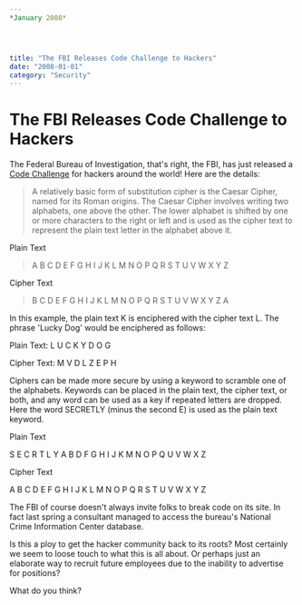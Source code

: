 ```yaml
---
*January 2008*




title: "The FBI Releases Code Challenge to Hackers"
date: "2008-01-01"
category: "Security"
---
```


# The FBI Releases Code Challenge to Hackers

The Federal Bureau of Investigation, that's right, the FBI, has just released a [Code Challenge](http://www.networkworld.com/community/node/36704) for hackers around the world! Here are the details:

 
> A relatively basic form of substitution cipher is the Caesar Cipher, named for its Roman origins. The Caesar Cipher involves writing two alphabets, one above the other. The lower alphabet is shifted by one or more characters to the right or left and is used as the cipher text to represent the plain text letter in the alphabet above it.

 Plain Text

 
> A B C D E F G H I J K L M N O P Q R S T U V W X Y Z

 Cipher Text

 
> B C D E F G H I J K L M N O P Q R S T U V W X Y Z A

 In this example, the plain text K is enciphered with the cipher text L. The phrase 'Lucky Dog' would be enciphered as follows:

 Plain Text: L U C K Y D O G

 Cipher Text: M V D L Z E P H

 Ciphers can be made more secure by using a keyword to scramble one of the alphabets. Keywords can be placed in the plain text, the cipher text, or both, and any word can be used as a key if repeated letters are dropped. Here the word SECRETLY (minus the second E) is used as the plain text keyword.

 Plain Text

 S E C R T L Y A B D F G H I J K M N O P Q U V W X Z

 Cipher Text

 A B C D E F G H I J K L M N O P Q R S T U V W X Y Z

 The FBI of course doesn't always invite folks to break code on its site. In fact last spring a consultant managed to access the bureau's National Crime Information Center database.

 Is this a ploy to get the hacker community back to its roots? Most certainly we seem to loose touch to what this is all about. Or perhaps just an elaborate way to recruit future employees due to the inability to advertise for positions?

 What do you think?